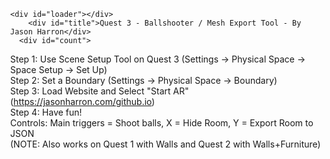 <!DOCTYPE html>
<html lang="en">
	<head>
		<meta charset="utf-8">
		<title>Mesh Export Tool</title>
    	<meta charset="utf-8">
	<meta name="viewport" content="width=device-width, initial-scale=1.0, user-scalable=no">
	<meta name="mobile-web-app-capable" content="yes">
    <meta name="apple-mobile-web-app-capable" content="yes">
	<link type="text/css" rel="stylesheet" href="style.css">
		<style>
			body { margin: 0; }
		</style>
	</head>
	<body>
    <section id="loading-screen">

	<div id="loader"></div>
        <div id="title">Quest 3 - Ballshooter / Mesh Export Tool - By Jason Harron</div>
      <div id="count">
Step 1: Use Scene Setup Tool on Quest 3
(Settings -> Physical Space -> Space Setup -> Set Up)<br>
Step 2: Set a Boundary
(Settings -> Physical Space -> Boundary)<br>
Step 3: Load Website and Select "Start AR"
(https://jasonharron.com/github.io)<br>
Step 4: Have fun!<br>
Controls: Main triggers = Shoot balls, X = Hide Room, Y = Export Room to JSON<br>
(NOTE: Also works on Quest 1 with Walls and Quest 2 with Walls+Furniture)
</div>
</section>
    <script type="importmap">
      {
        "imports": {
          "three": "https://unpkg.com/three@0.155.0/build/three.module.js",
          "three/addons/": "https://unpkg.com/three@0.155.0/examples/jsm/"
        }
      }
    </script>
        <script>
if (location.protocol != 'https:')
{
 location.href = 'https:' + window.location.href.substring(window.location.protocol.length);
}
</script>
    <script type="module" src="client.js"></script>
	</body>
</html>
